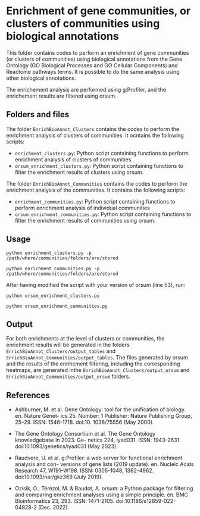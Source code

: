 # Enrichment of gene communities, or clusters of communities using biological annotations 

This folder contains codes to perform an enrichment of gene communities (or clusters of communities) using biological annotations from the Gene Ontology (GO Biological Processes and GO Cellular Components) and Reactome pathways terms. It is possible to do the same analysis using other biological annotations.

The enrichement analysis are performed using g:Profiler, and the enrichement results are filtered using orsum.

## Folders and files

The folder ```EnrichBioAnnot_Clusters``` contains the codes to perform the enrichment analysis of clusters of communities. It ocntains the following scripts:

* ```enrichment_clusters.py```: Python script containing functions to perform enrichment analysis of clusters of communities. 
* ```orsum_enrichment_clusters.py```: Python script containing functions to filter the enrichment results of clusters using orsum.

The folder ```EnrichBioAnnot_Communities``` contains the codes to perform the enrichment analysis of the communities. It contains the following scripts:

* ```enrichment_communities.py```: Python script containing functions to perform enrichment analysis of individual communities
* ```orsum_enrichment_communities.py```: Python script containing functions to filter the enrichment results of communities using orsum.

## Usage

    python enrichment_clusters.py -p /path/where/communities/folders/are/stored

    python enrichment_communities.py -p /path/where/communities/folders/are/stored

After having modified the script with your version of orsum (line 53), run:

    python orsum_enrichment_clusters.py

    python orsum_enrichment_communities.py


## Output

For both enrichments at the level of clusters or communities, the enrichment results will be generated in the folders ```EnrichBioAnnot_Clusters/output_tables``` and ```EnrichBioAnnot_Communities/output_tables```. The files generated by orsum and the results of the enrihcment filtering, including the corresponding heatmaps, are generated inthe ```EnrichBioAnnot_Clusters/output_orsum``` and ```EnrichBioAnnot_Communities/output_orsum``` folders. 

## References

* Ashburner, M. et al. Gene Ontology: tool for the unification of biology. en. Nature Genet-
ics 25. Number: 1 Publisher: Nature Publishing Group, 25–29. ISSN: 1546-1718. doi:10.
1038/75556 (May 2000).

* The Gene Ontology Consortium et al. The Gene Ontology knowledgebase in 2023. Ge-
netics 224, iyad031. ISSN: 1943-2631. doi:10.1093/genetics/iyad031 (May 2023).

* Raudvere, U. et al. g:Profiler: a web server for functional enrichment analysis and con-
versions of gene lists (2019 update). en. Nucleic Acids Research 47, W191–W198. ISSN:
0305-1048, 1362-4962. doi:10.1093/nar/gkz369 (July 2019).

* Ozisik, O., Térézol, M. & Baudot, A. orsum: a Python package for filtering and comparing
enrichment analyses using a simple principle. en. BMC Bioinformatics 23, 293. ISSN:
1471-2105. doi:10.1186/s12859-022-04828-2 (Dec. 2022).